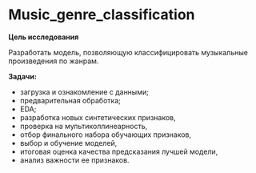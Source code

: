 # Music_genre_classification

**Цель исследования**

Разработать модель, позволяющую классифицировать музыкальные произведения по жанрам.

**Задачи:**

- загрузка и ознакомление с данными;
- предварительная обработка;
- EDA;
- разработка новых синтетических признаков,
- проверка на мультиколлинеарность,
- отбор финального набора обучающих признаков,
- выбор и обучение моделей,
- итоговая оценка качества предсказания лучшей модели,
- анализ важности ее признаков.